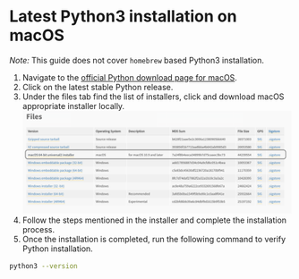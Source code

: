 # Latest Python3 installation on macOS

_Note:_ This guide does not cover `homebrew` based Python3 installation.

1. Navigate to the [official Python download page for macOS](https://www.python.org/downloads/macos/).
2. Click on the latest stable Python release.
3. Under the files tab find the list of installers, click and download macOS appropriate installer locally.
   ![installation_list.png](images/installation_list.png)
4. Follow the steps mentioned in the installer and complete the installation process.
5. Once the installation is completed, run the following command to verify Python installation.
 ```bash
python3 --version
```
